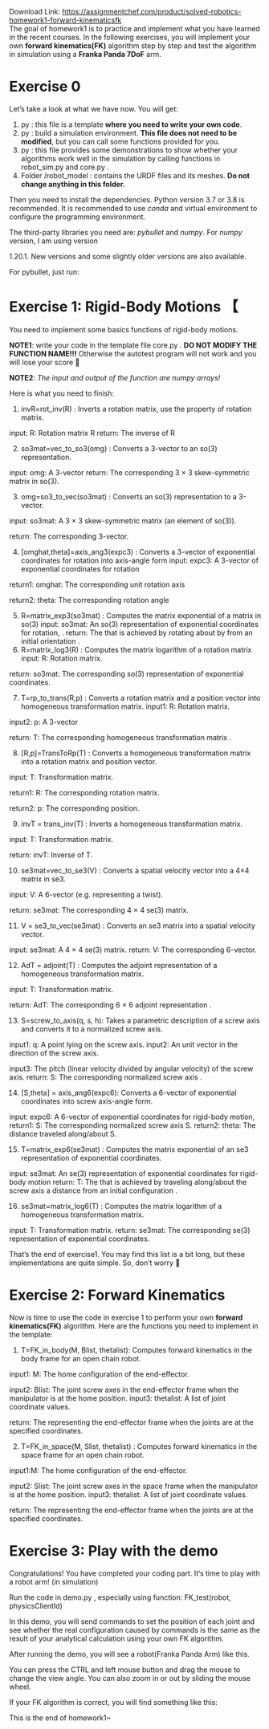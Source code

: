Download Link: https://assignmentchef.com/product/solved-robotics-homework1-forward-kinematicsfk
<br>
The goal of homework1 is to practice and implement what you have learned in the recent courses. In the following exercises, you will implement your own <strong>forward kinematics(FK)</strong> algorithm step by step and test the algorithm in simulation using a <strong>Franka Panda 7DoF</strong> arm.

<h1>Exercise 0</h1>

Let’s take a look at what we have now. You will get:

<ol>

 <li>py : this file is a template <strong>where you need to write your own code</strong>.</li>

 <li>py : build a simulation environment. <strong>This file does not need to be modified</strong>, but you can call some functions provided for you.</li>

 <li>py : this file provides some demonstrations to show whether your algorithms work well in the simulation by calling functions in robot_sim.py and core.py .</li>

 <li>Folder /robot_model : contains the URDF files and its meshes. <strong>Do not change anything in this folder.</strong></li>

</ol>

Then you need to install the dependencies. Python version 3.7 or 3.8 is recommended. It is recommended to use <em>conda</em> and virtual environment to configure the programming environment.

The third-party libraries you need are: <em>pybullet</em> and <em>numpy</em>. For <em>numpy</em> version, I am using version

1.20.1. New versions and some slightly older versions are also available.

For pybullet, just run:

<h1>Exercise 1: Rigid-Body Motions 【</h1>

You need to implement some basics functions of rigid-body motions.

<strong>NOTE1</strong>: write your code in the template file core.py . <strong>DO NOT MODIFY THE FUNCTION NAME!!!</strong> Otherwise the autotest program will not work and you will lose your score &#x1f642;

<strong>NOTE2</strong>: <em>The input and output of the function are numpy arrays!</em>

Here is what you need to finish:

<ol>

 <li>invR=rot_inv(R) : Inverts a rotation matrix, use the property of rotation matrix.</li>

</ol>

input: R: Rotation matrix R return: The inverse of R

<ol start="2">

 <li>so3mat=vec_to_so3(omg) : Converts a 3-vector to an so(3) representation.</li>

</ol>

input: omg: A 3-vector return: The corresponding 3 × 3 skew-symmetric matrix in so(3).

<ol start="3">

 <li>omg=so3_to_vec(so3mat) : Converts an so(3) representation to a 3-vector.</li>

</ol>

input: so3mat: A 3 × 3 skew-symmetric matrix (an element of so(3)).

return: The corresponding 3-vector.

<ol start="4">

 <li>[omghat,theta]=axis_ang3(expc3) : Converts a 3-vector of exponential coordinates for rotation into axis-angle form input: expc3: A 3-vector of exponential coordinates for rotation</li>

</ol>

return1: omghat: The corresponding unit rotation axis

return2: theta: The corresponding rotation angle

<ol start="5">

 <li>R=matrix_exp3(so3mat) : Computes the matrix exponential of a matrix in so(3) input: so3mat: An so(3) representation of exponential coordinates for rotation, . return: The that is achieved by rotating about  by  from an initial orientation .</li>

 <li>R=matrix_log3(R) : Computes the matrix logarithm of a rotation matrix input: R: Rotation matrix.</li>

</ol>

return: so3mat: The corresponding so(3) representation of exponential coordinates.

<ol start="7">

 <li>T=rp_to_trans(R,p) : Converts a rotation matrix and a position vector into homogeneous transformation matrix. input1: R: Rotation matrix.</li>

</ol>

input2: p: A 3-vector

return: T: The corresponding homogeneous transformation matrix .

<ol start="8">

 <li>[R,p]=TransToRp(T) : Converts a homogeneous transformation matrix into a rotation matrix and position vector.</li>

</ol>

input: T: Transformation matrix.

return1: R: The corresponding rotation matrix.

return2: p: The corresponding position.

<ol start="9">

 <li>invT = trans_inv(T) : Inverts a homogeneous transformation matrix.</li>

</ol>

input: T: Transformation matrix.

return: invT: Inverse of T.

<ol start="10">

 <li>se3mat=vec_to_se3(V) : Converts a spatial velocity vector into a 4×4 matrix in se3.</li>

</ol>

input: V: A 6-vector (e.g. representing a twist).

return: se3mat: The corresponding 4 × 4 se(3) matrix.

<ol start="11">

 <li>V = se3_to_vec(se3mat) : Converts an se3 matrix into a spatial velocity vector.</li>

</ol>

input: se3mat: A 4 × 4 se(3) matrix. return: V: The corresponding 6-vector.

<ol start="12">

 <li>AdT = adjoint(T) : Computes the adjoint representation of a homogeneous transformation matrix.</li>

</ol>

input: T: Transformation matrix.

return: AdT: The corresponding 6 × 6 adjoint representation .

<ol start="13">

 <li>S=screw_to_axis(q, s, h): Takes a parametric description of a screw axis and converts it to a normalized screw axis.</li>

</ol>

input1: q: A point              lying on the screw axis. input2: An unit vector              in the direction of the screw axis.

input3: The pitch               (linear velocity divided by angular velocity) of the screw axis. return: S: The corresponding normalized screw axis .

<ol start="14">

 <li>[S,theta] = axis_ang6(expc6): Converts a 6-vector of exponential coordinates into screw axis-angle form.</li>

</ol>

input: expc6: A 6-vector of exponential coordinates for rigid-body motion, return1: S: The corresponding normalized screw axis S. return2: theta: The distance traveled along/about S.

<ol start="15">

 <li>T=matrix_exp6(se3mat) : Computes the matrix exponential of an se3 representation of exponential coordinates.</li>

</ol>

input: se3mat: An se(3) representation of exponential coordinates for rigid-body motion return: T: The    that is achieved by traveling along/about the screw axis  a distance  from an initial configuration .

<ol start="16">

 <li>se3mat=matrix_log6(T) : Computes the matrix logarithm of a homogeneous transformation matrix.</li>

</ol>

input: T: Transformation matrix. return: se3mat: The corresponding se(3) representation of exponential coordinates.

That’s the end of exercise1. You may find this list is a bit long, but these implementations are quite simple. So, don’t worry &#x1f642;

<h1>Exercise 2: Forward Kinematics</h1>

Now is time to use the code in exercise 1 to perform your own <strong>forward kinematics(FK)</strong> algorithm. Here are the functions you need to implement in the template:

<ol>

 <li>T=FK_in_body(M, Blist, thetalist): Computes forward kinematics in the body frame for an open chain robot.</li>

</ol>

input1: M: The home configuration of the end-effector.

input2: Blist: The joint screw axes in the end-effector frame when the manipulator is at the home position. input3: thetalist: A list of joint coordinate values.

return: The         representing the end-effector frame when the joints are at the specified coordinates.

<ol start="2">

 <li>T=FK_in_space(M, Slist, thetalist) : Computes forward kinematics in the space frame for an open chain robot.</li>

</ol>

input1:M: The home configuration of the end-effector.

input2: Slist: The joint screw axes in the space frame when the manipulator is at the home position. input3: thetalist: A list of joint coordinate values.

return: The  representing the end-effector frame when the joints are at the specified coordinates.

<h1>Exercise 3: Play with the demo</h1>

Congratulations! You have completed your coding part. It‘s time to play with a robot arm! (in simulation)

Run the code in demo.py , especially using function: FK_test(robot, physicsClientId)

In this demo, you will send commands to set the position of each joint and see whether the real configuration caused by commands is the same as the result of your analytical calculation using your own FK algorithm.

After running the demo, you will see a robot(Franka Panda Arm) like this.

You can press the CTRL and left mouse button and drag the mouse to change the view angle. You can also zoom in or out by sliding the mouse wheel.

If your FK algorithm is correct, you will find something like this:

This is the end of homework1~